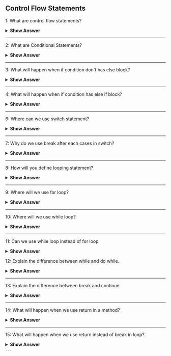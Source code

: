 ## Control Flow Statements

1: What are control flow statements?
 <details>
      <summary><b> Show Answer </b></summary> 

- The program flow goes from top to bottom. The control flow statetments are used to change the program flow.
- The control flow ststements are classified by following
    -   Conditional Statements
    -   Uncoditional Statements
    -   Looping Statements
  </details>

---

2: What are Conditional Statements?
 <details>
      <summary><b> Show Answer </b></summary> 
  
  - The control flow goes to the block based on the condition called as Conditional Statement.

  </details>

---

3: What will happen when if condition don't has else block?
 <details>
      <summary><b> Show Answer </b></summary> 

> When the condition is true, it will execute the block. Otherwise it skips the code.
**Example**
  ```java

  public static int toPositive(int value) {
		if(value<0) {
			return -value;
		}
		return value;
	}
  ```
    The above code is used to change the negative value into positive value. If it is positive value, it will not do anything.
  </details>

---

4: What will happen when if condition has else if block?
 <details>
      <summary><b> Show Answer </b></summary> 

> While checking the condition, it fails and we want to check the other condition then we will use if else.
  ```java
  public static int findPrice(int value) {
		int price ;
		if(value<100) {
			price = value;
		}
		else if(value<300) {
			price = value*2;
		}
		else {
			price = value*5;
		}
		return price;
	}
	```	
> The above code is used to find the price based the range of value.

</details>

---

5: How will you define nested if and give one example for it?
 <details>
      <summary><b> Show Answer </b></summary> 
    
> When we want to check the condition inside another condition, we can use nested if.

```java

	public static String findMonth(int english,int math,int science) {
		String result = null;
		if(english>=35) {
			if(math>=35) {
				if(science>=35) {
					result="Pass";
				}
			}
		}
		else {
			result="Fail";
		}
		return result;
	}
```
 > The above code is the example for finding the result. If any one condition fails, the else block will be executed.
</details>

---

6: Where can we use switch statement?
 <details>
      <summary><b> Show Answer </b></summary> 

  >Switch statement is used to select one of code from many blocks of code. It selects the code based on the expression.
``` java
	public static String findDay(int n) {
		String day = null;
		switch(n) {
		case 1:
			day = "Monday";
			break;
		case 2:
			day = "Tuesday";
			break;
		case 3:
			day = "Wednesday";
			break;
		case 4:
			day = "Thurday";
			break;
		case 5:
			day = "Thurday";
			break;
		case 6:
			day = "Friday";
			break;
		case 7:
			day = "Saturday";
			break;
		default:
			day = "Wrong value";
			break;
		}
		return day;
	}
```
>The default is used when the input is wrong. The code is used to find the day in a week.

</details>

---

7: Why do we use break after each cases in switch?
 <details>
      <summary><b> Show Answer </b></summary> 

>If we didn't use break or return, each cases of the switch will be executed which are present after that case.
  </details>

 ---

8: How will you define looping statement?
 <details>
      <summary><b> Show Answer </b></summary> 

>Looping statements are used to do repeatative tasks. If one process has to done more than one, we will use looping statement. The three types of looping statements are,
  -	for
  - while
  - do
  </details>

  ---

9: Where will we use for loop?
 <details>
      <summary><b> Show Answer </b></summary> 

>When we know the initialization of iteration value and the number of iterations, we can use for loop.
</details>
 
 ---

10: Where will we use while loop?
 <details>
      <summary><b> Show Answer </b></summary> 

>When we don't know the initialization of iteration value and numberof iterations, we will use while loop.
</details>

---

11: Can we use while loop instead of for loop
 <details>
      <summary><b> Show Answer </b></summary> 

>Yes, we can use while loop instead of for loop where we have to initialize outside of the loop.
</details>

12: Explain the difference between while and do while.
 <details>
      <summary><b> Show Answer </b></summary> 

**while**
>The condition is checked at the begining. If the condition is failed, the loop will not be executed.

**do while**
>The condition is checked at the end. If the condition is failed, the loop will be executed one time.
</details>

---

13: Explain the difference between break and continue.
 <details>
      <summary><b> Show Answer </b></summary> 

**break**
>It stops the current loop. It stops the loop irrespective of how many loops are remaining.

**continue**
>It skips the iteration loop. It skips the code which presents after continue.
</details>

---

14: What will happen when we use return in a method?
 <details>
      <summary><b> Show Answer </b></summary> 

>It exits the current method. There are two types of return statements they are return with value and return without value.
</details>	

---

15: What will happen when we use return instead of break in loop?
 <details>
      <summary><b> Show Answer </b></summary> 

**Using break**
>If we use break in loop, it will break the current loop. The other statements inside the method will be executed.
**Using return**
>If we use return in loop, it exits from the loop as well as the method.
</details>	  
---

